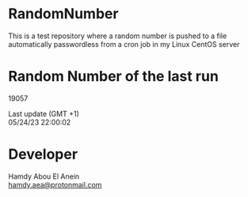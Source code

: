 # RandomNumber    
This is a test repository where a random number is pushed to a file automatically passwordless from a cron job in my Linux CentOS server    
# Random Number of the last run   
19057
      
Last update (GMT +1)    
05/24/23 22:00:02
# Developer    
Hamdy Abou El Anein   
hamdy.aea@protonmail.com
